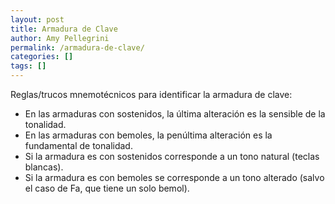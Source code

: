 ```yaml
---
layout: post
title: Armadura de Clave
author: Amy Pellegrini
permalink: /armadura-de-clave/
categories: []
tags: []
---
```


Reglas/trucos mnemotécnicos para identificar la armadura de clave:

<ul>
  <li>En las armaduras con sostenidos, la última alteración es la sensible de la tonalidad.</li>
  <li>En las armaduras con bemoles, la penúltima alteración es la fundamental de tonalidad.</li>
  <li>Si la armadura es con sostenidos corresponde a un tono natural (teclas blancas).</li>
  <li>Si la armadura es con bemoles se corresponde a un tono alterado (salvo el caso de Fa, que tiene un solo bemol).</li>
</ul>
